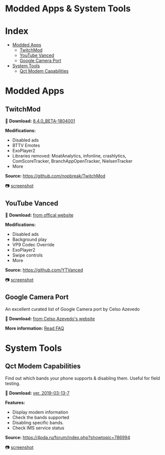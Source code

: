 # Modded Apps & System Tools
# Index
- [Modded Apps](#modded-apps)  
    - [TwitchMod](#TwitchMod)
    - [YouTube Vanced](#Youtube-Vanced)
    - [Google Camera Port](#Google-Camera-Port)
- [System Tools](#System-Tools)  
    - [Qct Modem Capabilities](#Qct-Modem-Capabilities)

# Modded Apps

## TwitchMod
💾 **Download:** [8.4.0_BETA-1804001](https://raw.githubusercontent.com/AzimsTech/Android_Hacking/master/Modded%20Apps/tv.twitch.android.app_8.4.0_BETA-1804001_mod.apk)

**Modifications:** 
- Disabled ads
- BTTV Emotes
- ExoPlayer2
- Libraries removed: MoatAnalytics, infonline, crashlytics, ComScoreTracker, BranchAppOpenTracker, NielsenTracker
- More

**Source:** https://github.com/nopbreak/TwitchMod

📷 [screenshot](https://i.imgur.com/WLxbIci.png)

## YouTube Vanced
💾 **Download:** [from offical website](https://vanced.app/)

**Modifications:** 
- Disabled ads
- Background play
- VP9 Codec Override
- ExoPlayer2
- Swipe controls
- More

**Source:** https://github.com/YTVanced

📷 [screenshot](https://i.imgur.com/9ZKsGSC.png)

## Google Camera Port
An excellent curated list of Google Camera port by Celso Azevedo

💾 **Download:** [from Celso Azevedo's website](https://www.celsoazevedo.com/files/android/google-camera/)

**More information:** [Read FAQ](https://www.celsoazevedo.com/files/android/google-camera/troubleshooting/#help47)

# System Tools

## Qct Modem Capabilities
Find out which bands your phone supports & disabling them. Useful for field testing.

💾 **Download:** [ver. 2019-03-13-7](Qct%20Modem%20Capabilities_v2019-03-13-7%20(1903137)%20.apk)

**Features:** 
- Display modem information
- Check the bands supported
- Disabling specific bands.
- Check IMS service status

**Source:** https://4pda.ru/forum/index.php?showtopic=786994

📷 [screenshot](https://i.imgur.com/mKYGPsK.png)
